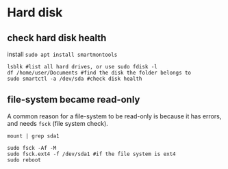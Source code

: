 # Hard disk

## check hard disk health
install `sudo apt install smartmontools`
```
lsblk #list all hard drives, or use sudo fdisk -l
df /home/user/Documents #find the disk the folder belongs to
sudo smartctl -a /dev/sda #check disk health
```

## file-system became read-only
A common reason for a file-system to be read-only is because it has errors, and needs `fsck` (file system check).
```
mount | grep sda1

sudo fsck -Af -M
sudo fsck.ext4 -f /dev/sda1 #if the file system is ext4
sudo reboot
```
